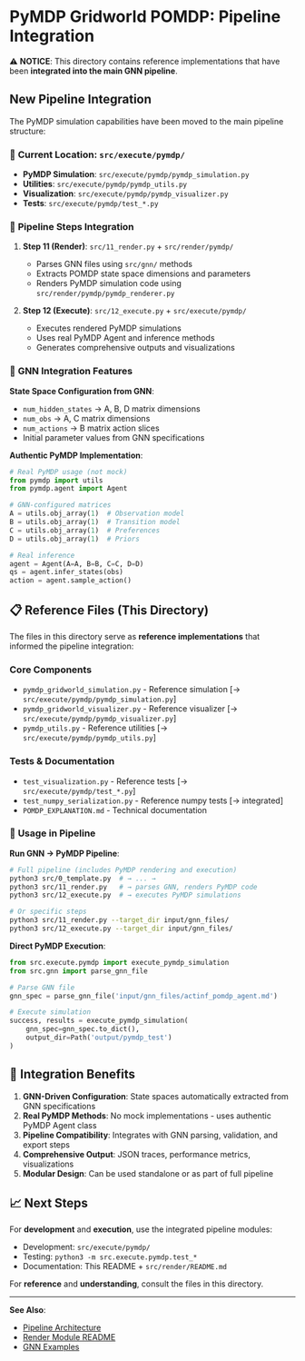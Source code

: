 # PyMDP Gridworld POMDP: Pipeline Integration

⚠️ **NOTICE**: This directory contains reference implementations that have been **integrated into the main GNN pipeline**.

## New Pipeline Integration

The PyMDP simulation capabilities have been moved to the main pipeline structure:

### 📁 **Current Location**: `src/execute/pymdp/`
- **PyMDP Simulation**: `src/execute/pymdp/pymdp_simulation.py`
- **Utilities**: `src/execute/pymdp/pymdp_utils.py` 
- **Visualization**: `src/execute/pymdp/pymdp_visualizer.py`
- **Tests**: `src/execute/pymdp/test_*.py`

### 🔄 **Pipeline Steps Integration**

1. **Step 11 (Render)**: `src/11_render.py` + `src/render/pymdp/`
   - Parses GNN files using `src/gnn/` methods
   - Extracts POMDP state space dimensions and parameters
   - Renders PyMDP simulation code using `src/render/pymdp/pymdp_renderer.py`

2. **Step 12 (Execute)**: `src/12_execute.py` + `src/execute/pymdp/`
   - Executes rendered PyMDP simulations
   - Uses real PyMDP Agent and inference methods
   - Generates comprehensive outputs and visualizations

### 🧩 **GNN Integration Features**

**State Space Configuration from GNN**:
- `num_hidden_states` → A, B, D matrix dimensions
- `num_obs` → A, C matrix dimensions  
- `num_actions` → B matrix action slices
- Initial parameter values from GNN specifications

**Authentic PyMDP Implementation**:
```python
# Real PyMDP usage (not mock)
from pymdp import utils
from pymdp.agent import Agent

# GNN-configured matrices
A = utils.obj_array(1)  # Observation model
B = utils.obj_array(1)  # Transition model  
C = utils.obj_array(1)  # Preferences
D = utils.obj_array(1)  # Priors

# Real inference
agent = Agent(A=A, B=B, C=C, D=D)
qs = agent.infer_states(obs)
action = agent.sample_action()
```

## 📋 **Reference Files (This Directory)**

The files in this directory serve as **reference implementations** that informed the pipeline integration:

### Core Components
- `pymdp_gridworld_simulation.py` - Reference simulation [→ `src/execute/pymdp/pymdp_simulation.py`]
- `pymdp_gridworld_visualizer.py` - Reference visualizer [→ `src/execute/pymdp/pymdp_visualizer.py`]  
- `pymdp_utils.py` - Reference utilities [→ `src/execute/pymdp/pymdp_utils.py`]

### Tests & Documentation  
- `test_visualization.py` - Reference tests [→ `src/execute/pymdp/test_*.py`]
- `test_numpy_serialization.py` - Reference numpy tests [→ integrated]
- `POMDP_EXPLANATION.md` - Technical documentation

### 🎯 **Usage in Pipeline**

**Run GNN → PyMDP Pipeline**:
```bash
# Full pipeline (includes PyMDP rendering and execution)
python3 src/0_template.py  # → ... → 
python3 src/11_render.py   # → parses GNN, renders PyMDP code
python3 src/12_execute.py  # → executes PyMDP simulations

# Or specific steps
python3 src/11_render.py --target_dir input/gnn_files/
python3 src/12_execute.py --target_dir input/gnn_files/
```

**Direct PyMDP Execution**:
```python
from src.execute.pymdp import execute_pymdp_simulation
from src.gnn import parse_gnn_file

# Parse GNN file
gnn_spec = parse_gnn_file('input/gnn_files/actinf_pomdp_agent.md')

# Execute simulation
success, results = execute_pymdp_simulation(
    gnn_spec=gnn_spec.to_dict(),
    output_dir=Path('output/pymdp_test')
)
```

## 🔗 **Integration Benefits**

1. **GNN-Driven Configuration**: State spaces automatically extracted from GNN specifications
2. **Real PyMDP Methods**: No mock implementations - uses authentic PyMDP Agent class
3. **Pipeline Compatibility**: Integrates with GNN parsing, validation, and export steps
4. **Comprehensive Output**: JSON traces, performance metrics, visualizations
5. **Modular Design**: Can be used standalone or as part of full pipeline

## 📈 **Next Steps**

For **development** and **execution**, use the integrated pipeline modules:
- Development: `src/execute/pymdp/`
- Testing: `python3 -m src.execute.pymdp.test_*`
- Documentation: This README + `src/render/README.md`

For **reference** and **understanding**, consult the files in this directory.

---

**See Also**: 
- [Pipeline Architecture](../../../doc/pipeline/PIPELINE_ARCHITECTURE.md)
- [Render Module README](../../../src/render/README.md)
- [GNN Examples](../../../input/gnn_files/) 